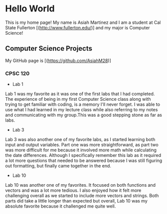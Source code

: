 # Hello World

This is my home page! My name is Asiah Martinez and I am a student at Cal State Fullerton [(http://www.fullerton.edu/)] and my major is Computer Science!

## Computer Science Projects

My GitHub page is [(https://github.com/AsiahM28)]

### CPSC 120

* Lab 1

Lab 1 was my favorite as it was one of the first labs that I had completed. The experience of being in my first Computer Science class along with trying to get familiar with coding, is a memory I'll never forget. I was able to use what I had learned in my lecture class while also referring to my notes and communicating with my group.This was a good stepping stone as far as labs. 

* Lab 3

Lab 3 was also another one of my favorite labs, as I started learning both input and output variables. Part one was more straightforward, as part two was more difficult for me because it involved more math while calculating the date differences. Although I specifically remember this lab as it required a lot more questions that needed to be answered because I was still figuring out formatting, but finally came together in the end. 

* Lab 10 

Lab 10 was another one of my favorites. It focused on both functions and vectors and was a lot more tedious. I also enjoyed how it felt more challenging overall as we started to include more vectors and strings. Both parts did take a little longer than expected but overall, Lab 10 was my absolute favorite because it challenged me quite well. 



